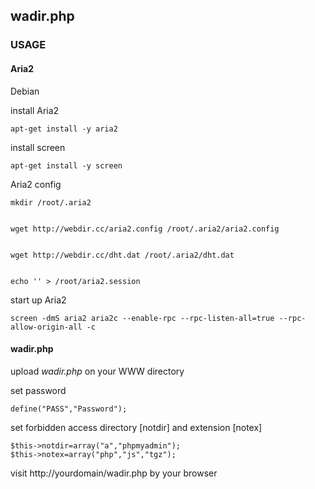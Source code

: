 ## wadir.php 

### USAGE

#### Aria2

Debian


install Aria2 


```
apt-get install -y aria2
```

install screen

```
apt-get install -y screen
```

Aria2 config

```
mkdir /root/.aria2


wget http://webdir.cc/aria2.config /root/.aria2/aria2.config


wget http://webdir.cc/dht.dat /root/.aria2/dht.dat


echo '' > /root/aria2.session 

```

start up Aria2 

```
screen -dmS aria2 aria2c --enable-rpc --rpc-listen-all=true --rpc-allow-origin-all -c 
```

#### wadir.php

upload *wadir.php* on your WWW directory

set password
```
define("PASS","Password");
```
set forbidden access directory [notdir] and extension [notex]
```
$this->notdir=array("a","phpmyadmin");
$this->notex=array("php","js","tgz");
```

visit http://yourdomain/wadir.php by your browser





